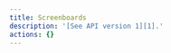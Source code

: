 ```yaml
---
title: Screenboards
description: '[See API version 1][1].'
actions: {}
---
```

[1]: /api/v1/screenboards/

